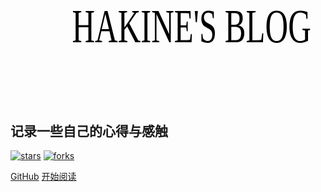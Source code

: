 <!-- ![logo](_media/logo.png) -->

<!-- <h1 style="font-size: 3rem;
    font-weight:bold;
    margin: 0px;
    padding: 0px;">hakine的博客</h1> -->

<!-- <h2 style="font-size: 3rem;">HAKINE'S BLOG</h2> -->
<svg width="520" height="240" xmlns="http://www.w3.org/2000/svg">

 <g>
  <title>Layer 1</title>
  <text transform="matrix(2.11354 0 0 3.20401 -605.426 -325.296)" stroke="#000" xml:space="preserve" text-anchor="start" font-family="'Caveat'" font-size="24" id="svg_2" y="144" x="333" stroke-width="0" fill="#000000">HAKINE'S BLOG</text>
 </g>
</svg>

## 记录一些自己的心得与感触

[![stars](https://badgen.net/github/stars/hakinelee/hakinelee.github.io?icon=github&color=4ab8a1)](https://github.com/hakinelee/hakinelee.github.io) [![forks](https://badgen.net/github/forks/hakinelee/hakinelee.github.io?icon=github&color=4ab8a1)](https://github.com/hakinelee/hakinelee.github.io)

<span id="busuanzi_container_site_pv" style='display:none'>
    👀 本站总访问量：<span id="busuanzi_value_site_pv"></span> 次
</span>
<span id="busuanzi_container_site_uv" style='display:none'>
    | 🚴‍♂️ 本站总访客数：<span id="busuanzi_value_site_uv"></span> 人
</span>

[GitHub](<https://github.com/hakinelee/hakinelee.github.io>)
[开始阅读](README.md)

